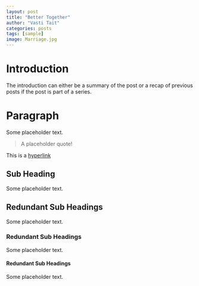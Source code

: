 ```yaml
---
layout: post
title: "Better Together"
author: "Vasti Tait"
categories: posts
tags: [sample]
image: Marriage.jpg
---
```


# Introduction
The introduction can either be a summary of the post or a recap of previous posts if the post is part of a series.

# Paragraph
Some placeholder text.

> A placeholder quote!

This is a [hyperlink](www.site.com)

## Sub Heading
Some placeholder text.

## Redundant Sub Headings
Some placeholder text.

### Redundant Sub Headings
Some placeholder text.

#### Redundant Sub Headings
Some placeholder text.
